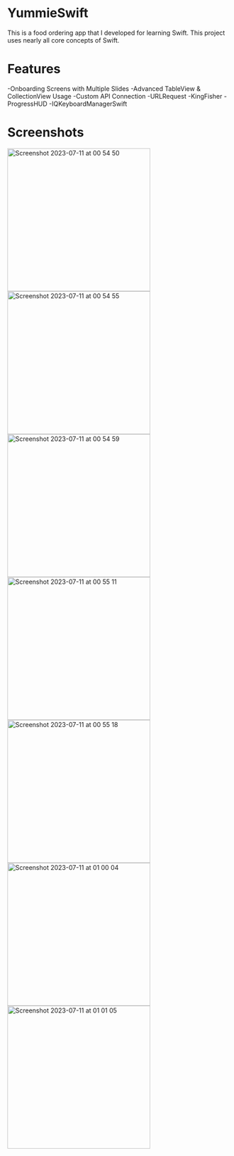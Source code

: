 # YummieSwift

This is a food ordering app that I developed for learning Swift.
This project uses nearly all core concepts of Swift.

# Features

-Onboarding Screens with Multiple Slides
-Advanced TableView & CollectionView Usage
-Custom API Connection
-URLRequest
-KingFisher
-ProgressHUD
-IQKeyboardManagerSwift

# Screenshots
<img width="322" alt="Screenshot 2023-07-11 at 00 54 50" src="https://github.com/fazlialtunn/YummieSwift/assets/32793348/c00eadf1-dfaa-404a-b162-45504f25f004">
<img width="322" alt="Screenshot 2023-07-11 at 00 54 55" src="https://github.com/fazlialtunn/YummieSwift/assets/32793348/7bde4264-bd30-473a-8503-840078024539">
<img width="322" alt="Screenshot 2023-07-11 at 00 54 59" src="https://github.com/fazlialtunn/YummieSwift/assets/32793348/7134352c-dc5e-459e-805b-6f1bdae2fec8">
<img width="322" alt="Screenshot 2023-07-11 at 00 55 11" src="https://github.com/fazlialtunn/YummieSwift/assets/32793348/2089b415-b286-4247-ade7-5eab4c4678e9">
<img width="322" alt="Screenshot 2023-07-11 at 00 55 18" src="https://github.com/fazlialtunn/YummieSwift/assets/32793348/f06e50b8-2324-4d5f-867b-e5c7ef39cf3b">
<img width="322" alt="Screenshot 2023-07-11 at 01 00 04" src="https://github.com/fazlialtunn/YummieSwift/assets/32793348/00b8de2c-3cef-40ae-a958-2a402e00e301">
<img width="322" alt="Screenshot 2023-07-11 at 01 01 05" src="https://github.com/fazlialtunn/YummieSwift/assets/32793348/096aefdd-3b3e-4510-b947-422409f8fe30">
